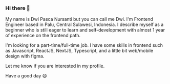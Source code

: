 ### Hi there 👋

My name is Dwi Pasca Nursanti but you can call me Dwi. 
I'm Frontend Engineer based in Palu, Central Sulawesi, Indonesia. 
I describe myself as a beginner who is still eager to learn and self-development with almost 1 year of experience on the frontend path.

I'm looking for a part-time/full-time job. 
I have some skills in frontend such as Javascript, ReactJS, NextJS, Typescript, and a little bit web/mobile design with figma.

Let me know if you are interested in my profile.

Have a good day 😄
